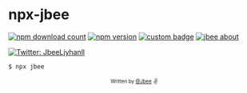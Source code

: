 # npx-jbee

[![npm download count](https://badgen.net/npm/dt/jbee)](https://badgen.net/npm/dt/jbee)
[![npm version](https://badge.fury.io/js/jbee.svg)](https://badge.fury.io/js/jbee)
[![custom badge](https://img.shields.io/badge/introduce-myself-orange)](https://img.shields.io/badge/introduce-myself-orange)
[![jbee about](https://img.shields.io/badge/about-jbee-yellow)](https://jbee.io/about)

<a href="https://twitter.com/JbeeLjyhanll">
<img alt="Twitter: JbeeLjyhanll" src="https://img.shields.io/twitter/follow/JbeeLjyhanll.svg?style=social" target="_blank" />
</a>

```sh
$ npx jbee
```

<div align="center">
  <sub>
    <sup>Written by <a href="https://github.com/JaeYeopHan">@Jbee</a></sup>
  </sub>
  <small>✌</small>
</div>
